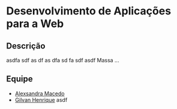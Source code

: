# Desenvolvimento de Aplicações para a Web

## Descrição
asdfa
sdf
as
df
as
dfa
sd
fa
sdf
asdf
Massa
...

## Equipe
* [Alexsandra Macedo](https://github.com/AlexsandraM)
* [Gilvan Henrique](https://github.com/GilvanHenrique)
asdf
